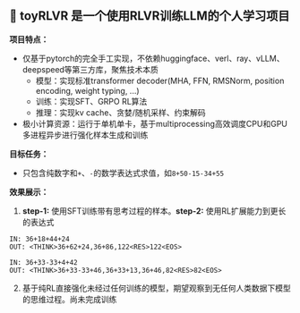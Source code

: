 ## 👋 toyRLVR 是一个使用RLVR训练LLM的个人学习项目

**项目特点：**

- 仅基于pytorch的完全手工实现，不依赖huggingface、verl、ray、vLLM、deepspeed等第三方库，聚焦技术本质
  - 模型：实现标准transformer decoder(MHA, FFN, RMSNorm, position encoding, weight typing, ...)
  - 训练：实现SFT、GRPO RL算法
  - 推理：实现kv cache、贪婪/随机采样、约束解码
- 极小计算资源：运行于单机单卡，基于multiprocessing高效调度CPU和GPU多进程异步进行强化样本生成和训练

**目标任务：**

- 只包含纯数字和`+`、`-`的数学表达式求值，如`8+50-15-34+55`

**效果展示：**

1. **step-1:** 使用SFT训练带有思考过程的样本。**step-2:** 使用RL扩展能力到更长的表达式


```commandline
IN: 36+18+44+24
OUT: <THINK>36+62+24,36+86,122<RES>122<EOS>
```
```commandline
IN: 36+33-33+4+42
OUT: <THINK>36+33-33+46,36+33+13,36+46,82<RES>82<EOS>
```

2. 基于纯RL直接强化未经过任何训练的模型，期望观察到无任何人类数据下模型的思维过程。尚未完成训练